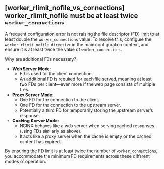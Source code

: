 ## [worker_rlimit_nofile_vs_connections] worker_rlimit_nofile must be at least twice `worker_connections`

A frequent configuration error is not raising the file descriptor (FD) limit to at least double the `worker_connections` value. To resolve this, configure the `worker_rlimit_nofile directive` in the main configuration context,
and ensure it is at least twice the value of `worker_connections`.

Why are additional FDs necessary?

* **Web Server Mode**:
    * FD is used for the client connection.
    * An additional FD is required for each file served, meaning at least two FDs per client—even more if the web page consists of multiple files.
* **Proxy Server Mode**:
    * One FD for the connection to the client.
    * One FD for the connection to the upstream server.
    * Potentially a third FD for temporarily storing the upstream server’s response.
* **Caching Server Mode**:
    * NGINX behaves like a web server when serving cached responses (using FDs similarly as above).
    * It acts like a proxy server when the cache is empty or the cached content has expired.

By ensuring the FD limit is at least twice the number of `worker_connections`, you accommodate the minimum FD requirements across these different modes of operation.
